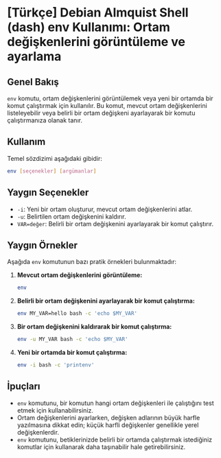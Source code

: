 # [Türkçe] Debian Almquist Shell (dash) env Kullanımı: Ortam değişkenlerini görüntüleme ve ayarlama

## Genel Bakış
`env` komutu, ortam değişkenlerini görüntülemek veya yeni bir ortamda bir komut çalıştırmak için kullanılır. Bu komut, mevcut ortam değişkenlerini listeleyebilir veya belirli bir ortam değişkeni ayarlayarak bir komutu çalıştırmanıza olanak tanır.

## Kullanım
Temel sözdizimi aşağıdaki gibidir:

```bash
env [seçenekler] [argümanlar]
```

## Yaygın Seçenekler
- `-i`: Yeni bir ortam oluşturur, mevcut ortam değişkenlerini atlar.
- `-u`: Belirtilen ortam değişkenini kaldırır.
- `VAR=değer`: Belirli bir ortam değişkenini ayarlayarak bir komut çalıştırır.

## Yaygın Örnekler
Aşağıda `env` komutunun bazı pratik örnekleri bulunmaktadır:

1. **Mevcut ortam değişkenlerini görüntüleme:**
   ```bash
   env
   ```

2. **Belirli bir ortam değişkenini ayarlayarak bir komut çalıştırma:**
   ```bash
   env MY_VAR=hello bash -c 'echo $MY_VAR'
   ```

3. **Bir ortam değişkenini kaldırarak bir komut çalıştırma:**
   ```bash
   env -u MY_VAR bash -c 'echo $MY_VAR'
   ```

4. **Yeni bir ortamda bir komut çalıştırma:**
   ```bash
   env -i bash -c 'printenv'
   ```

## İpuçları
- `env` komutunu, bir komutun hangi ortam değişkenleri ile çalıştığını test etmek için kullanabilirsiniz.
- Ortam değişkenlerini ayarlarken, değişken adlarının büyük harfle yazılmasına dikkat edin; küçük harfli değişkenler genellikle yerel değişkenlerdir.
- `env` komutunu, betiklerinizde belirli bir ortamda çalıştırmak istediğiniz komutlar için kullanarak daha taşınabilir hale getirebilirsiniz.